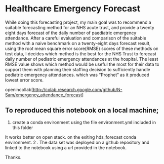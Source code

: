 # Healthcare Emergency Forecast

While doing this forecasting project, my main goal was to recommend a suitable forecasting method for an NHS acute trust, and provide a twenty eight days forecast of the daily number of paediatric emergency attendance. After a careful evaluation and comparison of the suitable method with a naive benchmark on a twenty-eight days forecast result, using the root mean square error score(RMSE) scores of these methods on test data, I decides which method is the best for the NHS Trust to forecast daily number of pediatric emergency attendances at the hospital. The least RMSE value shows which method would be useful the most for their data to support them with planning their staffing decision to sufficiently handle pediatric emergency attendances. which was “Prophet” as it produced lowest error score.

openincollab[http://colab.research.google.com/github/N-Sam/emergency_attendance_forecast]

## To reproduced this notebook on a local machine;
1. create a conda environment using the file environment.yml included in this folder

It works better on open stack.
on the exiting hds_forecast conda environment.
2 . The data set was deployed on a github repository and linked to the notebook using a url provided in the notebook.

Thanks.
